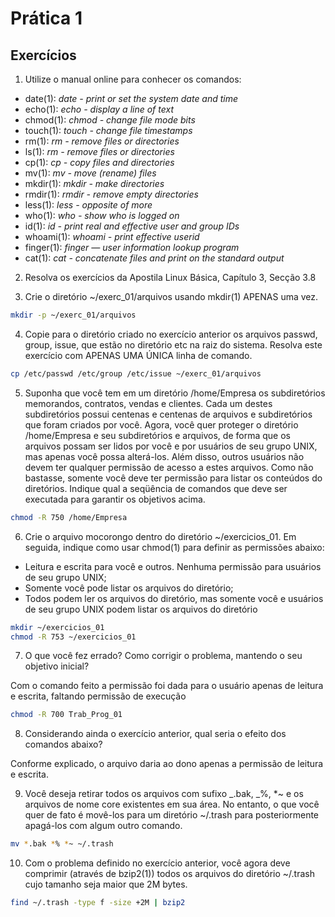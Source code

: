 # Prática 1

## Exercícios

1. Utilize o manual online para conhecer os comandos:

- date(1): _date - print or set the system date and time_
- echo(1): _echo - display a line of text_
- chmod(1): _chmod - change file mode bits_
- touch(1): _touch - change file timestamps_
- rm(1): _rm - remove files or directories_
- ls(1): _rm - remove files or directories_
- cp(1): _cp - copy files and directories_
- mv(1): _mv - move (rename) files_
- mkdir(1): _mkdir - make directories_
- rmdir(1): _rmdir - remove empty directories_
- less(1): _less - opposite of more_
- who(1): _who - show who is logged on_
- id(1): _id - print real and effective user and group IDs_
- whoami(1): _whoami - print effective userid_
- finger(1): _finger — user information lookup program_
- cat(1): _cat - concatenate files and print on the standard output_

2. Resolva os exercícios da Apostila Linux Básica, Capítulo 3, Secção 3.8

3. Crie o diretório ~/exerc_01/arquivos usando mkdir(1) APENAS uma vez.

```bash
mkdir -p ~/exerc_01/arquivos
```

4. Copie para o diretório criado no exercício anterior os arquivos passwd, group, issue, que estão no diretório etc na raiz do sistema. Resolva este exercício com APENAS UMA ÚNICA linha de comando.

```bash
cp /etc/passwd /etc/group /etc/issue ~/exerc_01/arquivos
```

5. Suponha que você tem em um diretório /home/Empresa os subdiretórios memorandos, contratos, vendas e clientes. Cada um destes subdiretórios possui centenas e centenas de arquivos e subdiretórios que foram criados por você. Agora, você quer proteger o diretório /home/Empresa e seu subdiretórios e arquivos, de forma que os arquivos possam ser lidos por você e por usuários de seu grupo UNIX, mas apenas você possa alterá-los. Além disso, outros usuários não devem ter qualquer permissão de acesso a estes arquivos. Como não bastasse, somente você deve ter permissão para listar os conteúdos do diretórios. Indique qual a seqüência de comandos que deve ser executada para garantir os objetivos acima.

```bash
chmod -R 750 /home/Empresa
```

6. Crie o arquivo mocorongo dentro do diretório ~/exercicios_01. Em seguida, indique como usar chmod(1) para definir as permissões abaixo:

- Leitura e escrita para você e outros. Nenhuma permissão para usuários de seu grupo UNIX;
- Somente você pode listar os arquivos do diretório;
- Todos podem ler os arquivos do diretório, mas somente você e usuários de seu grupo UNIX podem listar os arquivos do diretório

```bash
mkdir ~/exercicios_01
chmod -R 753 ~/exercicios_01
```

7. O que você fez errado? Como corrigir o problema, mantendo o seu objetivo inicial?

Com o comando feito a permissão foi dada para o usuário apenas de leitura e escrita, faltando permissão de execução

```bash
chmod -R 700 Trab_Prog_01
```

8. Considerando ainda o exercício anterior, qual seria o efeito dos comandos abaixo?

Conforme explicado, o arquivo daria ao dono apenas a permissão de leitura e escrita.

9. Você deseja retirar todos os arquivos com sufixo _.bak, _%, \*~ e os arquivos de nome core existentes em sua área. No entanto, o que você quer de fato é movê-los para um diretório ~/.trash para posteriormente apagá-los com algum outro comando.

```bash
mv *.bak *% *~ ~/.trash
```

10. Com o problema definido no exercício anterior, você agora deve comprimir (através de bzip2(1)) todos os arquivos do diretório ~/.trash cujo tamanho seja maior que 2M bytes.

```bash
find ~/.trash -type f -size +2M | bzip2
```
